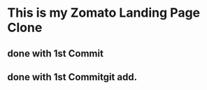 <!-- Project Description -->
# This is my Zomato Landing Page Clone

<!-- mkdir (make directory) -->
## done with 1st Commit
## done with 1st Commitgit add.